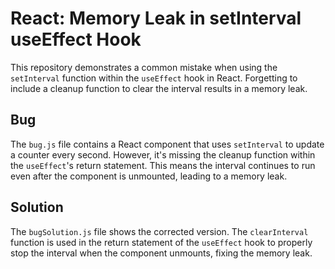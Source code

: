# React: Memory Leak in setInterval useEffect Hook

This repository demonstrates a common mistake when using the `setInterval` function within the `useEffect` hook in React.  Forgetting to include a cleanup function to clear the interval results in a memory leak.

## Bug
The `bug.js` file contains a React component that uses `setInterval` to update a counter every second. However, it's missing the cleanup function within the `useEffect`'s return statement. This means the interval continues to run even after the component is unmounted, leading to a memory leak.

## Solution
The `bugSolution.js` file shows the corrected version. The `clearInterval` function is used in the return statement of the `useEffect` hook to properly stop the interval when the component unmounts, fixing the memory leak.